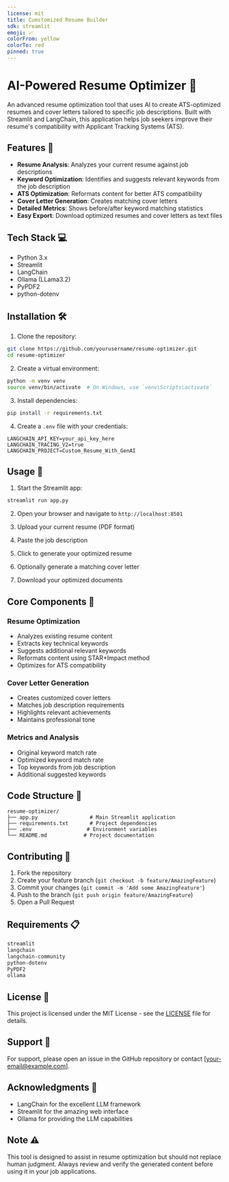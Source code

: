 ```yaml
---
license: mit
title: Cumstomized Resume Builder
sdk: streamlit
emoji: 📈
colorFrom: yellow
colorTo: red
pinned: true
---
```


# AI-Powered Resume Optimizer 🚀

An advanced resume optimization tool that uses AI to create ATS-optimized resumes and cover letters tailored to specific job descriptions. Built with Streamlit and LangChain, this application helps job seekers improve their resume's compatibility with Applicant Tracking Systems (ATS).

## Features 🌟

- **Resume Analysis**: Analyzes your current resume against job descriptions
- **Keyword Optimization**: Identifies and suggests relevant keywords from the job description
- **ATS Optimization**: Reformats content for better ATS compatibility
- **Cover Letter Generation**: Creates matching cover letters
- **Detailed Metrics**: Shows before/after keyword matching statistics
- **Easy Export**: Download optimized resumes and cover letters as text files

## Tech Stack 💻

- Python 3.x
- Streamlit
- LangChain
- Ollama (LLama3.2)
- PyPDF2
- python-dotenv

## Installation 🛠️

1. Clone the repository:
```bash
git clone https://github.com/yourusername/resume-optimizer.git
cd resume-optimizer
```

2. Create a virtual environment:
```bash
python -m venv venv
source venv/bin/activate  # On Windows, use `venv\Scripts\activate`
```

3. Install dependencies:
```bash
pip install -r requirements.txt
```

4. Create a `.env` file with your credentials:
```env
LANGCHAIN_API_KEY=your_api_key_here
LANGCHAIN_TRACING_V2=true
LANGCHAIN_PROJECT=Custom_Resume_With_GenAI
```

## Usage 📝

1. Start the Streamlit app:
```bash
streamlit run app.py
```

2. Open your browser and navigate to `http://localhost:8501`

3. Upload your current resume (PDF format)

4. Paste the job description

5. Click to generate your optimized resume

6. Optionally generate a matching cover letter

7. Download your optimized documents

## Core Components 🔧

### Resume Optimization

- Analyzes existing resume content
- Extracts key technical keywords
- Suggests additional relevant keywords
- Reformats content using STAR+Impact method
- Optimizes for ATS compatibility

### Cover Letter Generation

- Creates customized cover letters
- Matches job description requirements
- Highlights relevant achievements
- Maintains professional tone

### Metrics and Analysis

- Original keyword match rate
- Optimized keyword match rate
- Top keywords from job description
- Additional suggested keywords

## Code Structure 📂

```
resume-optimizer/
├── app.py                 # Main Streamlit application
├── requirements.txt       # Project dependencies
├── .env                  # Environment variables
└── README.md            # Project documentation
```

## Contributing 🤝

1. Fork the repository
2. Create your feature branch (`git checkout -b feature/AmazingFeature`)
3. Commit your changes (`git commit -m 'Add some AmazingFeature'`)
4. Push to the branch (`git push origin feature/AmazingFeature`)
5. Open a Pull Request

## Requirements 📋

```txt
streamlit
langchain
langchain-community
python-dotenv
PyPDF2
ollama
```

## License 📄

This project is licensed under the MIT License - see the [LICENSE](LICENSE) file for details.

## Support 💬

For support, please open an issue in the GitHub repository or contact [your-email@example.com].

## Acknowledgments 🙏

- LangChain for the excellent LLM framework
- Streamlit for the amazing web interface
- Ollama for providing the LLM capabilities

## Note ⚠️

This tool is designed to assist in resume optimization but should not replace human judgment. Always review and verify the generated content before using it in your job applications.
